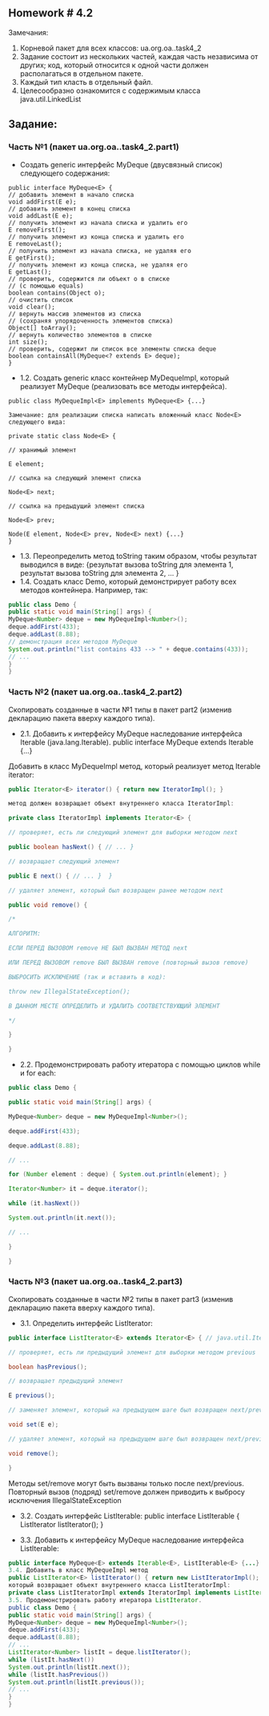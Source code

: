 Homework # 4.2
--

Замечания:
1. Корневой пакет для всех классов: ua.org.oa.<JIRALOGIN>.task4_2
2. Задание состоит из нескольких частей, каждая часть независима от других; код, который относится к одной части должен располагаться в отдельном пакете.
3. Каждый тип класть в отдельный файл.
4. Целесообразно ознакомится с содержимым класса java.util.LinkedList

## Задание:
### Часть №1 (пакет ua.org.oa.<JIRALOGIN>.task4_2.part1)
* Создать generic интерфейс MyDeque (двусвязный список) следующего содержания:

```code java
public interface MyDeque<E> {
// добавить элемент в начало списка
void addFirst(E e);
// добавить элемент в конец списка
void addLast(E e);
// получить элемент из начала списка и удалить его
E removeFirst();
// получить элемент из конца списка и удалить его
E removeLast();
// получить элемент из начала списка, не удаляя его
E getFirst();
// получить элемент из конца списка, не удаляя его
E getLast();
// проверить, содержится ли объект o в списке
// (с помощью equals)
boolean contains(Object o);
// очистить список
void clear();
// вернуть массив элементов из списка
// (сохраняя упорядоченность элементов списка)
Object[] toArray();
// вернуть количество элементов в списке
int size();
// проверить, содержит ли список все элементы списка deque
boolean containsAll(MyDeque<? extends E> deque);
}
```
* 1.2. Создать generic класс контейнер MyDequeImpl, который реализует MyDeque (реализовать все методы интерфейса).

```code java
public class MyDequeImpl<E> implements MyDeque<E> {...}

Замечание: для реализации списка написать вложенный класс Node<E> следующего вида:

private static class Node<E> {

// хранимый элемент

E element;

// ссылка на следующий элемент списка

Node<E> next;

// ссылка на предыдущий элемент списка

Node<E> prev;

Node(E element, Node<E> prev, Node<E> next) {...}
}
```

* 1.3. Переопределить метод toString таким образом, чтобы результат выводился в виде:
{результат вызова toString для элемента 1, результат вызова toString для элемента 2, ... }
* 1.4. Создать класс Demo, который демонстрирует работу всех методов контейнера.
Например, так:

```java
public class Demo {
public static void main(String[] args) {
MyDeque<Number> deque = new MyDequeImpl<Number>();
deque.addFirst(433);
deque.addLast(8.88);
// демонстрация всех методов MyDeque
System.out.println("list contains 433 --> " + deque.contains(433));
// ...
}
}
```
### Часть №2 (пакет ua.org.oa.<JIRALOGIN>.task4_2.part2)
Скопировать созданные в части №1 типы в пакет part2 (изменив декларацию пакета вверху каждого типа).
* 2.1. Добавить к интерфейсу MyDeque<E> наследование интерфейса Iterable<E> (java.lang.Iterable).
public interface MyDeque<E> extends Iterable<E> {...}

Добавить в класс MyDequeImpl<E> метод, который реализует метод Iterable iterator:

```java
public Iterator<E> iterator() { return new IteratorImpl(); }

метод должен возвращает объект внутреннего класса IteratorImpl:

private class IteratorImpl implements Iterator<E> {

// проверяет, есть ли следующий элемент для выборки методом next

public boolean hasNext() { // ... }

// возвращает следующий элемент

public E next() { // ... }	}

// удаляет элемент, который был возвращен ранее методом next

public void remove() {

/*

АЛГОРИТМ:

ЕСЛИ ПЕРЕД ВЫЗОВОМ remove НЕ БЫЛ ВЫЗВАН МЕТОД next

ИЛИ ПЕРЕД ВЫЗОВОМ remove БЫЛ ВЫЗВАН remove (повторный вызов remove)

ВЫБРОСИТЬ ИСКЛЮЧЕНИЕ (так и вставить в код):

throw new IllegalStateException();

В ДАННОМ МЕСТЕ ОПРЕДЕЛИТЬ И УДАЛИТЬ СООТВЕТСТВУЮЩИЙ ЭЛЕМЕНТ

*/

}

}
```

* 2.2. Продемонстрировать работу итератора с помощью циклов while и for each:

```java
public class Demo {

public static void main(String[] args) {

MyDeque<Number> deque = new MyDequeImpl<Number>();

deque.addFirst(433);

deque.addLast(8.88);

// ...

for (Number element : deque) { System.out.println(element); }

Iterator<Number> it = deque.iterator();

while (it.hasNext())

System.out.println(it.next());

// ...

}

}
```
### Часть №3 (пакет ua.org.oa.<JIRALOGIN>.task4_2.part3)

Скопировать созданные в части №2 типы в пакет part3 (изменив декларацию пакета вверху каждого типа).

* 3.1. Определить интерфейс ListIterator:

```java
public interface ListIterator<E> extends Iterator<E> { // java.util.Iterator

// проверяет, есть ли предыдущий элемент для выборки методом previous

boolean hasPrevious();

// возвращает предыдущий элемент

E previous();

// заменяет элемент, который на предыдущем шаге был возвращен next/previous на данный элемент

void set(E e);

// удаляет элемент, который на предыдущем шаге был возвращен next/previous

void remove();

}
```

Методы set/remove могут быть вызваны только после next/previous. Повторный вызов (подряд) set/remove должен приводить к выбросу исключения IllegalStateException

* 3.2. Создать интерфейс ListIterable: public interface ListIterable<E> { ListIterator<E> listIterator(); }

* 3.3. Добавить к интерфейсу MyDeque наследование интерфейса ListIterable:

```java
public interface MyDeque<E> extends Iterable<E>, ListIterable<E> {...}
3.4. Добавить в класс MyDequeImpl метод
public ListIterator<E> listIterator() { return new ListIteratorImpl(); }
который возвращает объект внутреннего класса ListIteratorImpl:
private class ListIteratorImpl extends IteratorImpl implements ListIterator<E> { // РЕАЛИЗОВАТЬ ВСЕ МЕТОДЫ интерфейса ListIterator }
3.5. Продемонстрировать работу итератора ListIterator.
public class Demo {
public static void main(String[] args) {
MyDeque<Number> deque = new MyDequeImpl<Number>();
deque.addFirst(433);
deque.addLast(8.88);
// ...
ListIterator<Number> listIt = deque.listIterator();
while (listIt.hasNext())
System.out.println(listIt.next());
while (listIt.hasPrevious())
System.out.println(listIt.previous());
// ...
}
}
```